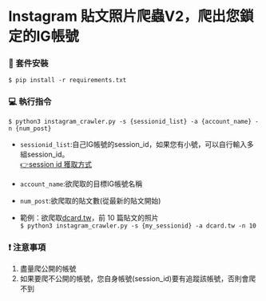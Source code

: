 # Instagram 貼文照片爬蟲V2，爬出您鎖定的IG帳號

### 🧰 套件安裝
```
$ pip install -r requirements.txt
```

### 💻 執行指令
```
$ python3 instagram_crawler.py -s {sessionid_list} -a {account_name} -n {num_post}
```

* `sessionid_list`:自己IG帳號的session_id，如果您有小號，可以自行輸入多組session_id。 <br>
[👉session id 獲取方式](https://help.captaindata.co/article/112-find-instagram-session-id)

* `account_name`:欲爬取的目標IG帳號名稱

* `num_post`:欲爬取的貼文數(從最新的貼文開始)

* 範例：欲爬取[dcard.tw](https://www.instagram.com/dcard.tw/?hl=en)，前 10 篇貼文的照片 <br>
`$ python3 instagram_crawler.py -s {my_sessionid} -a dcard.tw -n 10`


### ❗️ 注意事項
1. 盡量爬公開的帳號
2. 如果要爬不公開的帳號，您自身帳號(session_id)要有追蹤該帳號，否則會爬不到
